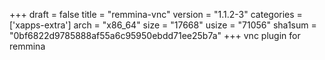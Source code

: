 +++
draft = false
title = "remmina-vnc"
version = "1.1.2-3"
categories = ['xapps-extra']
arch = "x86_64"
size = "17668"
usize = "71056"
sha1sum = "0bf6822d9785888af55a6c95950ebdd71ee25b7a"
+++
vnc plugin for remmina